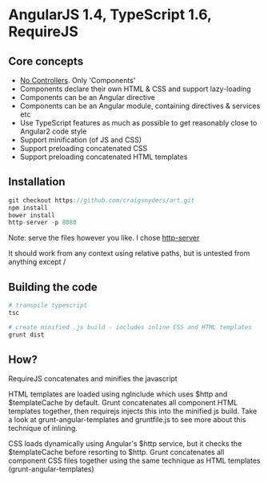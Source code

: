 # AngularJS 1.4, TypeScript 1.6, RequireJS

## Core concepts
- [No Controllers](http://teropa.info/blog/2014/10/24/how-ive-improved-my-angular-apps-by-banning-ng-controller.html#comment-1660151019).  Only 'Components'
- Components declare their own HTML & CSS and support lazy-loading
- Components can be an Angular directive
- Components can be an Angular module, containing directives & services etc
- Use TypeScript features as much as possible to get reasonably close to Angular2 code style
- Support minification (of JS and CSS)
- Support preloading concatenated CSS
- Support preloading concatenated HTML templates

## Installation
```javascript
git checkout https://github.com/craigsnyders/art.git
npm install
bower install
http-server -p 8080
```
Note: serve the files however you like.  I chose [http-server](https://www.npmjs.com/package/http-server)

It should work from any context using relative paths, but is untested from anything except /

## Building the code
```bash
# transpile typescript
tsc

# create minified .js build - includes inline CSS and HTML templates
grunt dist
```

## How?

RequireJS concatenates and minifies the javascript

HTML templates are loaded using ngInclude which uses $http and $templateCache by default.  Grunt concatenates all component HTML templates together, then requirejs injects this into the minified js build.  Take a look at grunt-angular-templates and gruntfile.js to see more about this technique of inlining.

CSS loads dynamically using Angular's $http service, but it checks the $templateCache before resorting to $http. Grunt concatenates all component CSS files together using the same technique as HTML templates (grunt-angular-templates)

